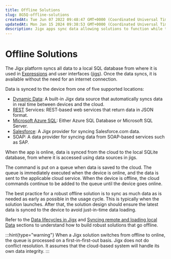 ```yaml
---
title: Offline Solutions
slug: 8G5Q-offline-solutions
createdAt: Tue Jun 07 2022 09:48:47 GMT+0000 (Coordinated Universal Time)
updatedAt: Mon Jan 15 2024 09:38:53 GMT+0000 (Coordinated Universal Time)
description: Jigx apps sync data allowing solutions to function while the device is offline
---
```


# Offline Solutions

The Jigx platform syncs all data to a local SQL database from where it is used in [Expressions](../logic/expressions.md) and user interfaces ([jigs](../ui/jigs-_screens_/jigs-_screens_.md)). Once the data syncs, it is available without the need for an internet connection.

Data is synced to the device from one of five supported locations:

* [Dynamic Data](data-providers/dynamic-data/dynamic-data.md): A built-in Jigx data source that automatically syncs data in real time between devices and the cloud.
* [REST](data-providers/rest/rest.md) Services: REST-based web services that return data in JSON format.
* [Microsoft Azure SQL](data-providers/microsoft-azure-sql/microsoft-azure-sql.md): Either Azure SQL Database or Microsoft SQL Server.
* [Salesforce](data-providers/salesforce/salesforce.md): A Jigx provider for syncing Salesforce.com data.
* SOAP: A data provider for syncing data from SOAP-based services such as SAP.

When the app is online, data is synced from the cloud to the local SQLite database, from where it is accessed using data sources in jigs.

The command is put on a queue when data is saved to the cloud. The queue is immediately executed when the device is online, and the data is sent to the applicable cloud service. When the device is offline, the cloud commands continue to be added to the queue until the device goes online.

The best practice for a robust offline solution is to sync as much data as is needed as early as possible in the usage cycle. This is typically when the solution launches. After that, the solution design should ensure the latest data is synced to the device to avoid just-in-time data loading.

Refer to the [Data lifecycles in Jigx](data-lifecycles-in-jigx.md) and [Syncing remote and loading local Data](syncing-remote-and-loading-local-data.md) sections to understand how to build robust solutions that go offline.

:::hint{type="warning"} When a Jigx solution switches from offline to online, the queue is processed on a first-in-first-out basis. Jigx does not do conflict resolution. It assumes that the cloud-based system will handle its own data integrity. :::
